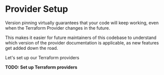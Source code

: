 # Provider Setup

Version pinning virtually guarantees that your code will keep working,
even when the Terraform Provider changes in the future.

This makes it easier for future maintainers of this codebase to understand which version
of the provider documentation is applicable, as new features get added down the road.

Let's set up our Terraform providers

**TODO: Set up Terraform providers**
